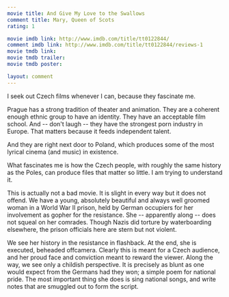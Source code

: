 ```yaml
---
movie title: And Give My Love to the Swallows
comment title: Mary, Queen of Scots
rating: 1

movie imdb link: http://www.imdb.com/title/tt0122844/
comment imdb link: http://www.imdb.com/title/tt0122844/reviews-1
movie tmdb link: 
movie tmdb trailer: 
movie tmdb poster: 

layout: comment
---
```


I seek out Czech films whenever I can, because they fascinate me. 

Prague has a strong tradition of theater and animation. They are a coherent enough ethnic group to have an identity. They have an acceptable film school. And -- don't laugh -- they have the strongest porn industry in Europe. That matters because it feeds independent talent.

And they are right next door to Poland, which produces some of the most lyrical cinema (and music) in existence.

What fascinates me is how the Czech people, with roughly the same history as the Poles, can produce files that matter so little. I am trying to understand it.

This is actually not a bad movie. It is slight in every way but it does not offend. We have a young, absolutely beautiful and always well groomed woman in a World War II prison, held by German occupiers for her involvement as gopher for the resistance. She -- apparently along -- does not squeal on her comrades. Though Nazis did torture by waterboarding elsewhere, the prison officials here are stern but not violent. 

We see her history in the resistance in flashback. At the end, she is executed, beheaded offcamera. Clearly this is meant for a Czech audience, and her proud face and conviction meant to reward the viewer. Along the way, we see only a childish perspective. It is precisely as blunt as one would expect from the Germans had they won; a simple poem for national pride. The most important thing she does is sing national songs, and write notes that are smuggled out to form the script.